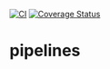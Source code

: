 [![CI](https://github.com/cguckes/pipelines/actions/workflows/ci.yml/badge.svg)](https://github.com/cguckes/pipelines/actions/workflows/ci.yml)
[![Coverage Status](https://coveralls.io/repos/github/cguckes/pipelines/badge.svg?branch=main)](https://coveralls.io/github/cguckes/pipelines?branch=main)

# pipelines

